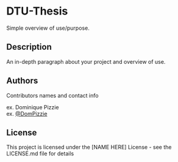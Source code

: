 # DTU-Thesis

Simple overview of use/purpose.

## Description

An in-depth paragraph about your project and overview of use.


## Authors

Contributors names and contact info

ex. Dominique Pizzie  
ex. [@DomPizzie](https://twitter.com/dompizzie)


## License

This project is licensed under the [NAME HERE] License - see the LICENSE.md file for details
